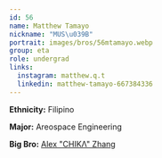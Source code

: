 ```yaml
---
id: 56
name: Matthew Tamayo
nickname: "MUS\u039B"
portrait: images/bros/56mtamayo.webp
group: eta
role: undergrad
links:
  instagram: matthew.q.t
  linkedin: matthew-tamayo-667384336
---
```


**Ethnicity:** Filipino

**Major:** Areospace Engineering

**Big Bro:** [Alex "CHIKΛ" Zhang](35ahang)
